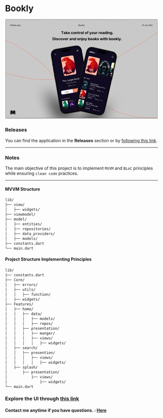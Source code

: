 # Bookly

<img src="assets/preview/preview.png" />

### Releases
You can find the application in the **Releases** section or by [following this link](https://github.com/ahvvad/Bookly/releases/tag/1.0.1).

---

### Notes
The main objective of this project is to implement `MVVM` and `BLoC` principles while ensuring `clean code` practices.

---
#### MVVM Structure
```
lib/
├── view/
│   ├── widgets/
├── viewmodel/
├── model/
│   ├── entities/
│   ├── repositories/
│   ├── data_providers/
│   ├── models/
├── constants.dart
└── main.dart
```
#### Project Structure Implementing Principles
```
lib/
├── constants.dart
├── Core/
│   ├── errors/
│   ├── utils/
│   │   ├── function/
│   ├── widgets/
├── Features/
│   ├── home/
│   │   ├── data/
│   │   │   ├── models/
│   │   │   ├── repos/
│   │   ├── presentation/
│   │   │   ├── manger/
│   │   │   ├── views/
│   │   │   │   ├── widgets/
│   ├── search/
│   │   ├── presention/
│   │   │   ├── views/
│   │   │   │   ├── widgets/
│   ├── splash/
│       ├── presentation/
│           ├── views/
│               ├── widgets/
└── main.dart
```
### Explore the UI through [this link](assets/preview)

#### **Contact me anytime if you have questions.** : [Here](https://linktr.ee/userahmed)